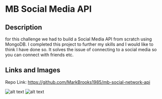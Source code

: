 # MB Social Media API

## Description

for this challenge we had to build a Social Media API from scratch using MongoDB. I completed this project to further my skills and I would like to think I have done so. It solves the issue of connecting to a social media so you can connect with friends etc.

## Links and Images

Repo Link:
https://github.com/MarkBrooks1985/mb-social-network-api

![alt text](http://url/to/img.png)
![alt text](http://url/to/img.png)
